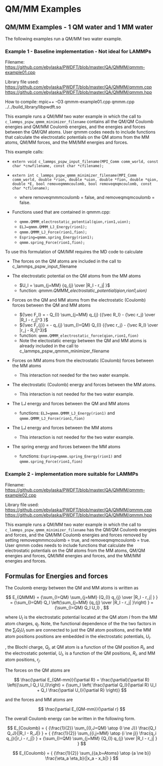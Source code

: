 # QM/MM Examples #

## QM/MM Examples - 1 QM water and 1 MM water  ##
The following examples run a QM/MM two water example.


### Example 1 - Baseline implementation - Not ideal for LAMMPs ###

Filename: https://github.com/ebylaska/PWDFT/blob/master/QA/QMMM/qmmm-example01.cpp

Library file used: https://github.com/ebylaska/PWDFT/blob/master/QA/QMMM/qmmm.cpp
                   https://github.com/ebylaska/PWDFT/blob/master/QA/QMMM/qmmm.hpp

How to compile: mpic++ -O3 qmmm-example01.cpp qmmm.cpp ../../build_library/libpwdft.so 


This example runs a QM/MM two water example in which the call to `c_lammps_pspw_qmmm_minimizer_filename` contains all the QM/QM Coulomb energies and QM/MM Coulomb energies, and the energies and forces between the QM/QM atoms.  User qmmm codes needs to include functions that calculate the electrostatic potentials on the QM atoms from the MM atoms, QM/MM forces, and the MM/MM energies and forces. 

This example calls:
- `extern void c_lammps_pspw_input_filename(MPI_Comm comm_world, const char *cnwfilename, const char *cfilename);`
- `extern int c_lammps_pspw_qmmm_minimizer_filename(MPI_Comm comm_world, double *rion, double *uion, double *fion, double *qion, double *E,
                                                   bool removeqmmmcoulomb, bool removeqmqmcoulomb, const char *cfilename);`
    - where removeqmmmcoulomb = false, and removeqmqmcoulomb = false.
    
- Functions used that are contained in qmmm.cpp:
    - `qmmm.QMMM_electrostatic_potential(qion,rion1,uion);`
    - `ELJ=qmmm.QMMM_LJ_Energy(rion1);`
    - `qmmm.QMMM_LJ_Force(rion1,fion);`
    - `Espring=qmmm.spring_Energy(rion1);`
    - `qmmm.spring_Force(rion1,fion);`


To use this formulation of QM/MM requires the MD code to calculate
- The forces on the QM atoms are included in the call to c_lammps_pspw_input_filename
- The electrostatic potential on the QM atoms from the MM atoms
    - $U_I = \sum_{j=MM} {q_{j} \over |R_I - r_j| }$  
    - function: *qmmm.QMMM_electrostatic_potential(qion,rion1,uion)*
- Forces on the QM and MM atoms from the electrostatic (Coulomb) forces between the QM and MM atoms
    - ${\vec F_I} = - Q_{I} \sum_{j=MM} q_{j} {{\vec R_I} - {\vec r_j} \over |R_I - r_j|^3 }$
    - ${\vec F_{j}} = - q_{j} \sum_{I=QM} Q_{I} {{\vec r_j} - {\vec R_I} \over |r_j - R_I|^3}$
    - function: `qmmm.QMMM_electrostatic_force(qion,rion1,fion)`
    - Note the electostatic energy between the QM and MM atoms is already included in the call to c_lammps_pspw_qmmm_minimizer_filename
- Forces on MM atoms from the electrostatic (Coulomb) forces between the MM atoms
    - This interaction not needed for the two water example.
   
- The electrostatic (Coulomb) energy and forces between the MM atoms.
    - This interaction is not needed for the two water example. 
  
- The LJ energy and forces between the QM and MM atoms
    - functions: `ELJ=qmmm.QMMM_LJ_Energy(rion1)` and `qmmm.QMMM_LJ_Force(rion1,fion)`

- The LJ energy and forces between the MM atoms
    - This interaction is not needed for the two water example.

- The spring energy and forces between the MM atoms
    - functions: `Espring=qmmm.spring_Energy(rion1)` and `qmmm.spring_Force(rion1,fion)`




### Example 2 - implementation more suitable for LAMMPs ###

Filename: https://github.com/ebylaska/PWDFT/blob/master/QA/QMMM/qmmm-example02.cpp

Library file used: https://github.com/ebylaska/PWDFT/blob/master/QA/QMMM/qmmm.cpp
                   https://github.com/ebylaska/PWDFT/blob/master/QA/QMMM/qmmm.hpp

This example runs a QM/MM two water example in which the call to `c_lammps_pspw_qmmm_minimizer_filename` has the QM/QM Coulomb energies and forces, and the QM/MM Coulomb energies and forces removed by setting removeqmmmcoulomb = true, and removeqmqmcoulomb = true.  User qmmm codes needs to include functions that calculate the electrostatic potentials on the QM atoms from the MM atoms, 
QM/QM energies and forces, QM/MM energies and forces, and the MM/MM energies and forces. 



## Formulas for Energies and forces ##

The Coulomb energy between the QM and MM atoms is written as

$$ E_{QMMM} = {\sum_{I=QM} \sum_{j=MM} {Q_{I}  q_{j} \over |R_I - r_j| } }  = {\sum_{I=QM} Q_I \left(\sum_{j=MM} {q_{j} \over |R_I - r_j| }\right) } ={\sum_{I=QM} Q_I U_I} , $$

where $U_I$ is the electrostatic potential located at the QM atom $I$ from the MM atom charges, $q_j$.  Note, the functional dependence of the the two factors in the ${\sum_I Q_I U_I}$ sum are connected to just the QM atom positions, and the MM atom positions positions are embedded in the electrostatic potentials, $U_I$.

, the Blochl charge, $Q_I$, at QM atom is a function of the QM position $R_I$, and the electrostatic potential, $U_I$, is a function of the QM positions, $R_I$, and MM atom positions, $r_j$.  

The forces on the QM atoms are

$$ \frac{\partial E_{QM-mm}}{\partial R} 
= \frac{\partial}{\partial R} \left({\sum_I Q_I U_I}\right)
= {\sum_I \left( \frac{\partial Q_I}{\partial R} U_I + Q_I \frac{\partial U_I}{\partial R} \right)} $$

and the forces and MM atoms are

$$ \frac{\partial E_{QM-mm}}{\partial r} 
$$


The overall Coulomb energy can be written in the following form.

$$ E_{Coulomb} = { {\frac{1}{2}} \sum_{{I,J=QM} \atop {I \ne J}} \frac{Q_I Q_J}{|R_I - R_J|} } + { {\frac{1}{2}} \sum_{{i,j=MM} \atop {i \ne j}}  \frac{q_i q_j}{|r_i - r_j|} } + {\sum_{I=QM} \sum_{j=MM} {Q_{I}  q_{j} \over |R_I - r_j| } } 
$$

$$ E_{Coulomb} = { {\frac{1}{2}} \sum_{{a,b=Atoms} \atop {a \ne b}} \frac{\eta_a \eta_b}{|x_a - x_b|} } 
$$





